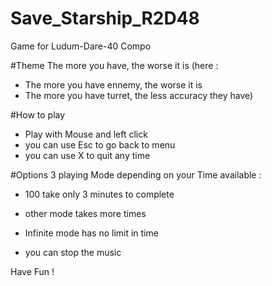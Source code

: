 # Save_Starship_R2D48
Game for Ludum-Dare-40 Compo 

#Theme
The more you have, the worse it is
(here :
- The more you have ennemy, the worse it is
- The more you have turret, the less accuracy they have)


#How to play
- Play with Mouse and left click
- you can use Esc to go back to menu
- you can use X to quit any time

#Options
3 playing Mode depending on your Time available :
- 100 take only 3 minutes to complete
- other mode takes more times
- Infinite mode has no limit in time

- you can stop the music

Have Fun !
